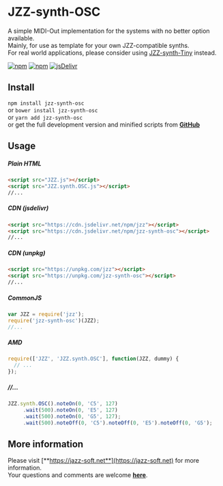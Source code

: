 # JZZ-synth-OSC
A simple MIDI-Out implementation for the systems with no better option available.  
Mainly, for use as template for your own JZZ-compatible synths.  
For real world applications,
please consider using [JZZ-synth-Tiny](https://www.npmjs.com/package/jzz-synth-tiny) instead.

[![npm](https://img.shields.io/npm/v/jzz-synth-osc.svg)](https://www.npmjs.com/package/jzz-synth-osc)
[![npm](https://img.shields.io/npm/dt/jzz-synth-osc.svg)](https://www.npmjs.com/package/jzz-synth-osc)
[![jsDelivr](https://data.jsdelivr.com/v1/package/npm/jzz-synth-osc/badge)](https://www.jsdelivr.com/package/npm/jzz-synth-osc)

## Install

`npm install jzz-synth-osc`  
or `bower install jzz-synth-osc`  
or `yarn add jzz-synth-osc`  
or get the full development version and minified scripts from [**GitHub**](https://github.com/jazz-soft/JZZ-synth-OSC)

## Usage

##### Plain HTML

```html
<script src="JZZ.js"></script>
<script src="JZZ.synth.OSC.js"></script>
//...
```

##### CDN (jsdelivr)

```html
<script src="https://cdn.jsdelivr.net/npm/jzz"></script>
<script src="https://cdn.jsdelivr.net/npm/jzz-synth-osc"></script>
//...
```

##### CDN (unpkg)

```html
<script src="https://unpkg.com/jzz"></script>
<script src="https://unpkg.com/jzz-synth-osc"></script>
//...
```

##### CommonJS

```js
var JZZ = require('jzz');
require('jzz-synth-osc')(JZZ);
//...
```

##### AMD

```js
require(['JZZ', 'JZZ.synth.OSC'], function(JZZ, dummy) {
  // ...
});
```

##### //...

```js
JZZ.synth.OSC().noteOn(0, 'C5', 127)
     .wait(500).noteOn(0, 'E5', 127)
     .wait(500).noteOn(0, 'G5', 127);
     .wait(500).noteOff(0, 'C5').noteOff(0, 'E5').noteOff(0, 'G5');
```

## More information

Please visit [**https://jazz-soft.net**](https://jazz-soft.net) for more information.  
Your questions and comments are welcome [**here**](https://jazz-soft.org).

